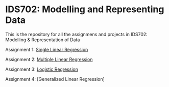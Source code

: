 # IDS702: Modelling and Representing Data

This is the repository for all the assignmens and projects in IDS702: Modelling &amp; Representation of Data


Assignment 1: [Single Linear Regression](https://github.com/YZhu0225/IDS702_Modelling_and_Representing_Data/tree/main/Single%20Linear%20Regression)

Assignment 2: [Multiple Linear Regression](https://github.com/YZhu0225/IDS702_Modelling_and_Representing_Data/tree/main/Multiple%20Linear%20Regression)

Assignment 3: [Logistic Regression](https://github.com/YZhu0225/IDS702_Modelling_and_Representing_Data/tree/main/Logistic%20Regression)

Assignment 4: [Generalized Linear Regression]
